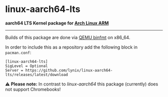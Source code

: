 # linux-aarch64-lts

**aarch64 LTS Kernel package for [Arch Linux ARM](https://archlinuxarm.org)**

---

Builds of this package are done via [QEMU binfmt](https://nerdstuff.org/posts/2020/2020-003_simplest_way_to_create_an_arm_chroot) on x86_64.

In order to include this as a repository add the following block in
`pacman.conf`:

    [linux-aarch64-lts]
    SigLevel = Optional
    Server = https://github.com/lynix/linux-aarch64-lts/releases/latest/download


:warning: **Please note:** In contrast to *linux-aarch64* this package
(currently) does not support Chromebooks!
